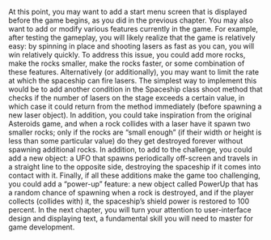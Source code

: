 At this point, you may want to add a start menu screen that is displayed before the game begins, as you did in the previous chapter. You may also want to add or modify various features currently in the game. For example, after testing the gameplay, you will likely realize that the game is relatively easy: by spinning in place and shooting lasers as fast as you can, you will win relatively quickly. To address this issue, you could add more rocks, make the rocks smaller, make the rocks faster, or some combination of these features. Alternatively
(or additionally), you may want to limit the rate at which the spaceship can fire lasers. The simplest way
to implement this would be to add another condition in the Spaceship class shoot method that checks if
the number of lasers on the stage exceeds a certain value, in which case it could return from the method immediately (before spawning a new laser object). In addition, you could take inspiration from the original Asteroids game, and when a rock collides with a laser have it spawn two smaller rocks; only if the rocks are “small enough” (if their width or height is less than some particular value) do they get destroyed forever without spawning additional rocks. In addition, to add to the challenge, you could add a new object: a UFO that spawns periodically off-screen and travels in a straight line to the opposite side, destroying the spaceship if it comes into contact with it. Finally, if all these additions make the game too challenging, you could add
a “power-up” feature: a new object called PowerUp that has a random chance of spawning when a rock is destroyed, and if the player collects (collides with) it, the spaceship’s shield power is restored to 100 percent.
In the next chapter, you will turn your attention to user-interface design and displaying text, a fundamental skill you will need to master for game development.
